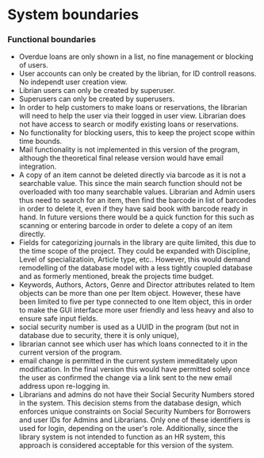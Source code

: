 # System boundaries

### Functional boundaries
- Overdue loans are only shown in a list, no fine management or blocking of users.
- User accounts can only be created by the librian, for ID controll reasons. No independt user creation view.
- Librian users can only be created by superuser.
- Superusers can only be created by superusers.
- In order to help customers to make loans or reservations, the librarian will need to help the user via their logged in user view. Librarian does not have access to search or modify existing loans or reservations.
- No functionality for blocking users, this to keep the project scope within time bounds.
- Mail functionality is not implemented in this version of the program, although the theoretical final release version would have email integration.
- A copy of an item cannot be deleted directly via barcode as it is not a searchable value. This since the main search function should not be overloaded with too many searchable values. Librarian and Admin users thus need to search for an item, then find the barcode in list of barcodes in order to delete it, even if they have said book with barcode ready in hand. In future versions there would be a quick function for this such as scanning or entering barcode in order to delete a copy of an item directly. 
- Fields for categorizing journals in the library are quite limited, this due to the time scope of the project. They could be expanded with Discipline, Level of specializatioin, Article type, etc.. However, this would demand remodelling of the database model with a less tightly coupled database and as formerly mentioned, break the projects time budget.
- Keywords, Authors, Actors, Genre and Director attributes related to Item objects can be more than one per Item object. However, these have been limited to five per type connected to one Item object, this in order to make the GUI interface more user friendly and less heavy and also to ensure safe input fields.
- social security number is used as a UUID in the program (but not in database due to security, there it is only unique), 
- librarian cannot see which user has which loans connected to it in the current version of the program.
- email change is permitted in the current system immeditately upon modification. In the final version this would have permitted solely once the user as confirmed the change via a link sent to the new email address upon re-logging in. 
- Librarians and admins do not have their Social Security Numbers stored in the system. This decision stems from the database design, which enforces unique constraints on Social Security Numbers for Borrowers and user IDs for Admins and Librarians. Only one of these identifiers is used for login, depending on the user's role. Additionally, since the library system is not intended to function as an HR system, this approach is considered acceptable for this version of the system.